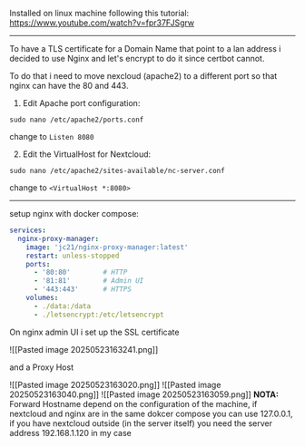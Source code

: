 
Installed on linux machine following this tutorial: https://www.youtube.com/watch?v=fpr37FJSgrw

---

To have a TLS certificate for a Domain Name that point to a lan address i decided to use Nginx and let's encrypt to do it since certbot cannot.

To do that i need to move nexcloud (apache2) to a different port so that nginx can have the 80 and 443.

1) Edit Apache port configuration:
```shell
sudo nano /etc/apache2/ports.conf
```

change to `Listen 8080`

2) Edit the VirtualHost for Nextcloud:
```shell
sudo nano /etc/apache2/sites-available/nc-server.conf
```

change to `<VirtualHost *:8080>`

----

setup nginx with docker compose:

```yaml
services:
  nginx-proxy-manager:
    image: 'jc21/nginx-proxy-manager:latest'
    restart: unless-stopped
    ports:
      - '80:80'        # HTTP
      - '81:81'        # Admin UI
      - '443:443'      # HTTPS
    volumes:
      - ./data:/data
      - ./letsencrypt:/etc/letsencrypt
```

On nginx admin UI i set up the SSL certificate

![[Pasted image 20250523163241.png]]

and a Proxy Host

![[Pasted image 20250523163020.png]]
![[Pasted image 20250523163040.png]]
![[Pasted image 20250523163059.png]]
**NOTA:** Forward Hostname depend on the configuration of the machine, if nextcloud and nginx are in the same dokcer compose you can use 127.0.0.1, if you have nextcloud outside (in the server itself) you need the server address 192.168.1.120 in my case

